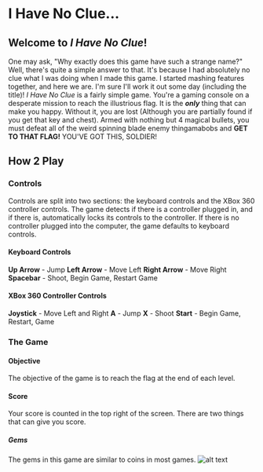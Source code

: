 # I Have No Clue...

## Welcome to _I Have No Clue_! 
One may ask, "Why exactly does this game have such a strange name?" Well, there's quite a simple answer to that. It's because I had absolutely no clue what I was doing when I made this game. I started mashing features together, and here we are. I'm sure I'll work it out some day (including the title)! _I Have No Clue_ is a fairly simple game. You're a gaming console on a desperate mission to reach the illustrious flag. It is the **_only_** thing that can make you happy. Without it, you are lost (Although you are partially found if you get that key and chest). Armed with nothing but 4 magical bullets, you must defeat all of the weird spinning blade enemy thingamabobs and **GET TO THAT FLAG!** YOU'VE GOT THIS, SOLDIER!

## How 2 Play

### Controls
Controls are split into two sections: the keyboard controls and the XBox 360 controller controls. The game detects if there is a controller plugged in, and if there is, automatically locks its controls to the controller. If there is no controller plugged into the computer, the game defaults to keyboard controls.

#### Keyboard Controls
**Up Arrow** - Jump
**Left Arrow** - Move Left
**Right Arrow** - Move Right
**Spacebar** - Shoot, Begin Game, Restart Game

#### XBox 360 Controller Controls
**Joystick** - Move Left and Right
**A** - Jump
**X** - Shoot
**Start** - Begin Game, Restart, Game

### The Game

#### Objective
The objective of the game is to reach the flag at the end of each level.

#### Score
Your score is counted in the top right of the screen. There are two things that can give you score.

##### Gems
The gems in this game are similar to coins in most games.
![alt text](https://github.com/CactusBro74/i-have-no-clue/raw/master/assets/images/Gem.png "Gem")
